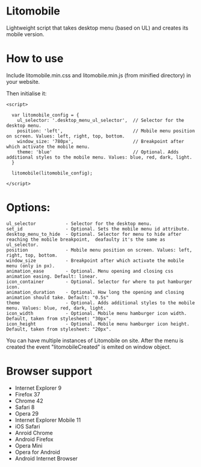 # Litomobile
Lightweight script that takes desktop menu (based on UL) and creates its mobile version.

# How to use
Include litomobile.min.css and litomobile.min.js (from minified directory) in your website.

Then initialise it:
  ```
<script>

    var litomobile_config = {
      ul_selector: '.desktop_menu_ul_selector',  // Selector for the desktop menu.
      position: 'left',                          // Mobile menu position on screen. Values: left, right, top, bottom.
      window_size: '780px',                      // Breakpoint after which activate the mobile menu.
      theme: 'blue'                              // Optional. Adds additional styles to the mobile menu. Values: blue, red, dark, light.
    }

    litomobile(litomobile_config);

</script>
```   

# Options:
 ```   
ul_selector           - Selector for the desktop menu.
set_id                - Optional. Sets the mobile menu id attribute.
desktop_menu_to_hide  - Optional. Selector for menu to hide after reaching the mobile breakpoint,  deafaulty it's the same as ul_selector.
position              - Mobile menu position on screen. Values: left, right, top, bottom.
window_size           - Breakpoint after which activate the mobile menu (only in px).
animation_ease        - Optional. Menu opening and closing css animation easing. Default: linear.
icon_container        - Optional. Selector for where to put hamburger icon.
animation_duration    - Optional. How long the opening and closing animation should take. Default: "0.5s"
theme                 - Optional. Adds additional styles to the mobile menu. Values: blue, red, dark, light.
icon_width            - Optional. Mobile menu hamburger icon width. Default, taken from stylesheet: "30px".
icon_height           - Optional. Mobile menu hamburger icon height. Default, taken from stylesheet: "20px".
 ```   

You can have multiple instances of Litomobile on site.
After the menu is created the event "litomobileCreated" is emited on window object.

# Browser support

- Internet Explorer 9
- Firefox 37
- Chrome 42
- Safari 8
- Opera 29
- Internet Explorer Mobile 11
- iOS Safari
- Anroid Chrome  
- Android Firefox 
- Opera Mini
- Opera for Android
- Android Internet Browser
